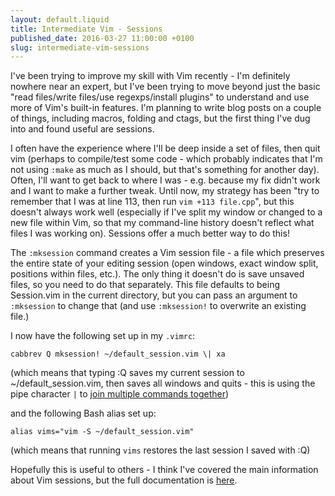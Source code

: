 ```yaml
---
layout: default.liquid
title: Intermediate Vim - Sessions
published_date: 2016-03-27 11:00:00 +0100
slug: intermediate-vim-sessions
---
```


I've been trying to improve my skill with Vim recently - I'm definitely nowhere near an expert, but I've been trying to move beyond just the basic "read files/write files/use regexps/install plugins" to understand and use more of Vim's built-in features. I'm planning to write blog posts on a couple of things, including macros, folding and ctags, but the first thing I've dug into and found useful are sessions.

I often have the experience where I'll be deep inside a set of files, then quit vim (perhaps to compile/test some code - which probably indicates that I'm not using `:make` as much as I should, but that's something for another day). Often, I'll want to get back to where I was - e.g. because my fix didn't work and I want to make a further tweak. Until now, my strategy has been "try to remember that I was at line 113, then run `vim +113 file.cpp`", but this doesn't always work well (especially if I've split my window or changed to a new file within Vim, so that my command-line history doesn't reflect what files I was working on). Sessions offer a much better way to do this!

The `:mksession` command creates a Vim session file - a file which preserves the entire state of your editing session (open windows, exact window split, positions within files, etc.). The only thing it doesn't do is save unsaved files, so you need to do that separately. This file defaults to being Session.vim in the current directory, but you can pass an argument to `:mksession` to change that (and use `:mksession!` to overwrite an existing file.)

I now have the following set up in my `.vimrc`:

`cabbrev Q mksession! ~/default_session.vim \| xa`

(which means that typing :Q saves my current session to ~/default_session.vim, then saves all windows and quits - this is using the pipe character `|` to [join multiple commands together](http://vim.wikia.com/wiki/Multiple_commands_at_once))

and the following Bash alias set up:

`alias vims="vim -S ~/default_session.vim"`

(which means that running `vims` restores the last session I saved with :Q)

Hopefully this is useful to others - I think I've covered the main information about Vim sessions, but the full documentation is [here](http://vimdoc.sourceforge.net/htmldoc/usr_21.html#21.4).
